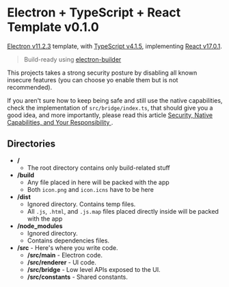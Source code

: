 # Electron + TypeScript + React Template v0.1.0

[Electron v11.2.3](https://www.electronjs.org/) template, with [TypeScript v4.1.5](https://www.typescriptlang.org/), implementing [React v17.0.1](https://reactjs.org/).

> Build-ready using [electron-builder](https://www.electron.build/)

This projects takes a strong security posture by disabling all known insecure features (you can choose yo enable them but is not recommended). 

If you aren't sure how to keep being safe and still use the native capabilities, check the implementation of `src/bridge/index.ts`, that should give you a good idea, and more importantly, please read this article [Security, Native Capabilities, and Your Responsibility
](https://www.electronjs.org/docs/tutorial/security).

## Directories
- **/**
  - The root directory contains only build-related stuff
- **/build**
  - Any file placed in here will be packed with the app
  - Both `icon.png` and `icon.icns` have to be here
- **/dist**
  - Ignored directory. Contains temp files.
  - All `.js`, `.html`, and `.js.map` files placed directly inside will be packed with the app
- **/node_modules**
  - Ignored directory.
  - Contains dependencies files.
- **/src** - Here's where you write code.
  - **/src/main** - Electron code.
  - **/src/renderer** - UI code.
  - **/src/bridge** - Low level APIs exposed to the UI.
  - **/src/constants** - Shared constants.
